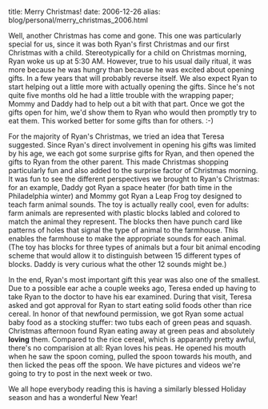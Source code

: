 title: Merry Christmas!
date: 2006-12-26
alias: blog/personal/merry_christmas_2006.html

Well, another Christmas has come and gone. This one was particularly
special for us, since it was both Ryan's first Christmas and our first
Christmas with a child.  Stereotypically for a child on Christmas
morning, Ryan woke us up at 5:30 AM.  However, true to his usual daily
ritual, it was more because he was hungry than because he was excited
about opening gifts. In a few years that will probably reverse
itself. We also expect Ryan to start helping out a little more with
actually opening the gifts.  Since he's not quite five months old he
had a little trouble with the wrapping paper; Mommy and Daddy had to
help out a bit with that part. Once we got the gifts open for him,
we'd show them to Ryan who would then promptly try to eat them. This
worked better for some gifts than for others. :-)

For the majority of Ryan's Christmas, we tried an idea that Teresa
suggested.  Since Ryan's direct involvement in opening his gifts was
limited by his age, we each got some surprise gifts for Ryan, and then
opened the gifts to Ryan from the other parent. This made Christmas
shopping particularly fun and also added to the surprise factor of
Christmas morning. It was fun to see the different perspectives we
brought to Ryan's Christmas: for an example, Daddy got Ryan a space
heater (for bath time in the Philadelphia winter) and Mommy got Ryan a
Leap Frog toy designed to teach farm animal sounds. The toy is
actually really cool, even for adults: farm animals are represented
with plastic blocks labled and colored to match the animal they
represent. The blocks then have punch card like patterns of holes that
signal the type of animal to the farmhouse. This enables the farmhouse
to make the appropriate sounds for each animal.  (The toy has blocks
for three types of animals but a four bit animal encoding scheme that
would allow it to distinguish between 15 different types of
blocks. Daddy is very curious what the other 12 sounds might be.)

In the end, Ryan's most important gift this year was also one of the
smallest.  Due to a possible ear ache a couple weeks ago, Teresa ended
up having to take Ryan to the doctor to have his ear examined.  During
that visit, Teresa asked and got approval for Ryan to start eating
solid foods other than rice cereal. In honor of that newfound
permission, we got Ryan some actual baby food as a stocking stuffer:
two tubs each of green peas and squash.  Christmas afternoon found
Ryan eating away at green peas and absolutely <b>loving</b> them.
Compared to the rice cereal, which is apparantly pretty awful, there's
no comparision at all: Ryan loves his peas. He opened his mouth when
he saw the spoon coming, pulled the spoon towards his mouth, and then
licked the peas off the spoon.  We have pictures and videos we're
going to try to post in the next week or two.

We all hope everybody reading this is having a similarly blessed
Holiday season and has a wonderful New Year!
